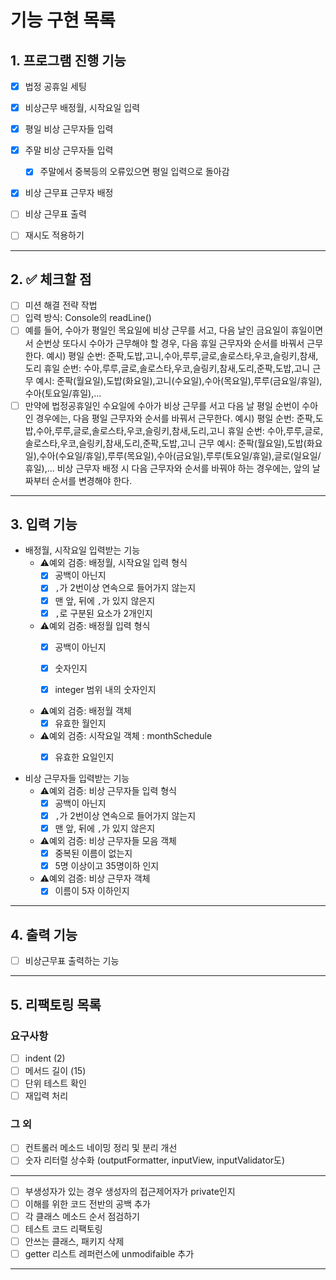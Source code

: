 # 기능 구현 목록

## 1. 프로그램 진행 기능

- [x] 법정 공휴일 세팅
- [x] 비상근무 배정월, 시작요일 입력
- [x] 평일 비상 근무자들 입력 
- [x] 주말 비상 근무자들 입력 
  - [x] 주말에서 중복등의 오류있으면 평일 입력으로 돌아감
- [x] 비상 근무표 근무자 배정
- [ ] 비상 근무표 출력
- [ ] 재시도 적용하기
 

---

## 2. ✅ 체크할 점
- [ ] 미션 해결 전략 작법
- [ ] 입력 방식: Console의 readLine()
- [ ] 예를 들어, 수아가 평일인 목요일에 비상 근무를 서고, 다음 날인 금요일이 휴일이면서 순번상 또다시 수아가 근무해야 할 경우,
  다음 휴일 근무자와 순서를 바꿔서 근무한다.
  예시)
  평일 순번: 준팍,도밥,고니,수아,루루,글로,솔로스타,우코,슬링키,참새,도리
  휴일 순번: 수아,루루,글로,솔로스타,우코,슬링키,참새,도리,준팍,도밥,고니
  근무 예시: 준팍(월요일),도밥(화요일),고니(수요일),수아(목요일),루루(금요일/휴일),수아(토요일/휴일),...
- [ ]  만약에 법정공휴일인 수요일에 수아가 비상 근무를 서고 다음 날 평일 순번이 수아인 경우에는,
  다음 평일 근무자와 순서를 바꿔서 근무한다.
  예시)
  평일 순번: 준팍,도밥,수아,루루,글로,솔로스타,우코,슬링키,참새,도리,고니
  휴일 순번: 수아,루루,글로,솔로스타,우코,슬링키,참새,도리,준팍,도밥,고니
  근무 예시: 준팍(월요일),도밥(화요일),수아(수요일/휴일),루루(목요일),수아(금요일),루루(토요일/휴일),글로(일요일/휴일),...
  비상 근무자 배정 시 다음 근무자와 순서를 바꿔야 하는 경우에는, 앞의 날짜부터 순서를 변경해야 한다.

---


## 3. 입력 기능

- 배정월, 시작요일 입력받는 기능
  - ⚠️예외 검증: 배정월, 시작요일 입력 형식
    - [x] 공백이 아닌지
    - [x] `,`가 2번이상 연속으로 들어가지 않는지
    - [x] 맨 앞, 뒤에 `,`가 있지 않은지
    - [x] `,`로 구분된 요소가 2개인지

  - ⚠️예외 검증: 배정월 입력 형식
    - [x] 공백이 아닌지
    - [x] 숫자인지
    - [x] integer 범위 내의 숫자인지
   

  - ⚠️예외 검증: 배정월 객체  
    - [x] 유효한 월인지
  
  - ⚠️예외 검증: 시작요일 객체 : monthSchedule  
    - [x] 유효한 요일인지


- 비상 근무자들 입력받는 기능
  - ⚠️예외 검증: 비상 근무자들 입력 형식
    - [x] 공백이 아닌지
    - [x] `,`가 2번이상 연속으로 들어가지 않는지
    - [x] 맨 앞, 뒤에 `,`가 있지 않은지 

  - ⚠️예외 검증: 비상 근무자들 모음 객체   
    - [x] 중복된 이름이 없는지
    - [x] 5명 이상이고 35명이하 인지
    
  - ⚠️예외 검증: 비상 근무자 객체   
    - [x] 이름이 5자 이하인지
 
---

## 4. 출력 기능
- [ ] 비상근무표 출력하는 기능

---



## 5. 리팩토링 목록
### 요구사항
- [ ] indent (2)
- [ ] 메서드 길이 (15)
- [ ] 단위 테스트 확인
- [ ] 재입력 처리 
### 그 외
- [ ] 컨트롤러 메소드 네이밍 정리 및 분리 개선
- [ ] 숫자 리터럴 상수화 (outputFormatter, inputView, inputValidator도)
---
- [ ] 부생성자가 있는 경우 생성자의 접근제어자가 private인지
- [ ] 이해를 위한 코드 전반의 공백 추가
- [ ] 각 클래스 메소드 순서 점검하기
- [ ] 테스트 코드 리팩토링
- [ ] 안쓰는 클래스, 패키지 삭제
- [ ] getter 리스트 레퍼런스에 unmodifaible 추가
---- 